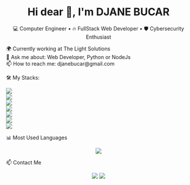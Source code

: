 <h1 align="center">Hi dear 👋, I'm DJANE BUCAR</h1>

<p align="center">
💻 Computer Engineer • 🔥 FullStack Web Developer • 🛡️ Cybersecurity Enthusiast
</p>

<p align="left"> 
🌍 Currently working at The Light Solutions  </br>
💬 Ask me about: Web Developer, Python or NodeJs  </br>
📫 How to reach me: djanebucar@gmail.com  </br>
</p>

 🛠️ My Stacks:
<p align="left">
  <img src="https://img.shields.io/badge/JavaScript-F7DF1E?style=flat&logo=javascript&logoColor=black" /> </br>
  <img src="https://img.shields.io/badge/HTML5-E34F26?style=flat&logo=html5&logoColor=white" /></br>
  <img src="https://img.shields.io/badge/CSS3-1572B6?style=flat&logo=css3&logoColor=white" /> </br>
  <img src="https://img.shields.io/badge/React-61DAFB?style=flat&logo=react&logoColor=black" /> </br>
  <img src="https://img.shields.io/badge/Node.js-339933?style=flat&logo=node.js&logoColor=white" /> </br>
  <img src="https://img.shields.io/badge/Tailwind_CSS-38B2AC?style=flat&logo=tailwind-css&logoColor=white" /> <br>
  <img src="https://img.shields.io/badge/Python-3776AB?style=flat&logo=python&logoColor=white" /> </br>
</p>

 📊 Most Used Languages
<p align="center">
  <img src="https://github-readme-stats.vercel.app/api/top-langs/?username=DabTst&layout=compact&theme=dracula" />
</p>

 📫 Contact Me
<p align="center">
<a href="https://www.linkedin.com/in/djane-bucar"/><img src="https://img.shields.io/badge/LinkedIn-0077B5?style=flat&logo=linkedin&logoColor=white" /></a>
<a href="mailto:djanebucar@gmail.com"><img src="https://img.shields.io/badge/Email-D14836?style=flat&logo=gmail&logoColor=white" /></a>
</p>

